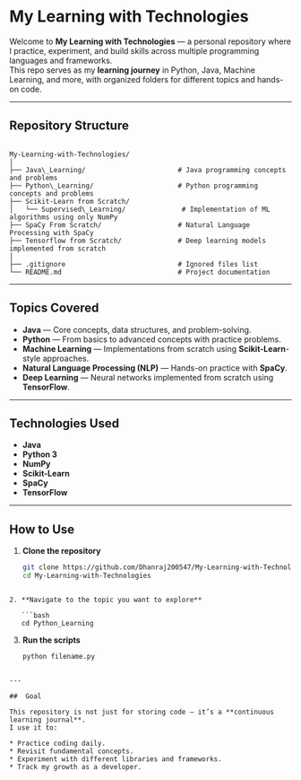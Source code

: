 
#  My Learning with Technologies

Welcome to **My Learning with Technologies** — a personal repository where I practice, experiment, and build skills across multiple programming languages and frameworks.  
This repo serves as my **learning journey** in Python, Java, Machine Learning, and more, with organized folders for different topics and hands-on code.

---

##  Repository Structure

```

My-Learning-with-Technologies/
│
├── Java\_Learning/                       # Java programming concepts and problems
├── Python\_Learning/                     # Python programming concepts and problems
├── Scikit-Learn from Scratch/
│   └── Supervised\_Learning/              # Implementation of ML algorithms using only NumPy
├── SpaCy From Scratch/                   # Natural Language Processing with SpaCy
├── Tensorflow from Scratch/              # Deep learning models implemented from scratch
│
├── .gitignore                            # Ignored files list
└── README.md                             # Project documentation

````

---

##  Topics Covered

- **Java** — Core concepts, data structures, and problem-solving.
- **Python** — From basics to advanced concepts with practice problems.
- **Machine Learning** — Implementations from scratch using **Scikit-Learn**-style approaches.
- **Natural Language Processing (NLP)** — Hands-on practice with **SpaCy**.
- **Deep Learning** — Neural networks implemented from scratch using **TensorFlow**.

---

##  Technologies Used

- **Java**
- **Python 3**
- **NumPy**
- **Scikit-Learn**
- **SpaCy**
- **TensorFlow**

---

##  How to Use

1. **Clone the repository**
   ```bash
   git clone https://github.com/Dhanraj200547/My-Learning-with-Technologies.git
   cd My-Learning-with-Technologies
````

2. **Navigate to the topic you want to explore**

   ```bash
   cd Python_Learning
````

3. **Run the scripts**

   ```bash
   python filename.py
````

---

##  Goal

This repository is not just for storing code — it’s a **continuous learning journal**.
I use it to:

* Practice coding daily.
* Revisit fundamental concepts.
* Experiment with different libraries and frameworks.
* Track my growth as a developer.



